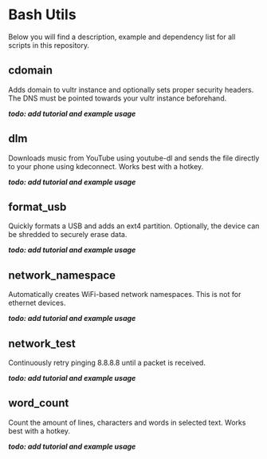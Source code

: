 # Bash Utils
Below you will find a description, example and dependency list for all scripts in this repository.

## cdomain
Adds domain to vultr instance and optionally sets proper security headers. The DNS must be pointed towards your vultr instance beforehand.

**_todo: add tutorial and example usage_**

## dlm
Downloads music from YouTube using youtube-dl and sends the file directly to your phone using kdeconnect. Works best with a hotkey.

**_todo: add tutorial and example usage_**

## format_usb
Quickly formats a USB and adds an ext4 partition. Optionally, the device can be shredded to securely erase data.

**_todo: add tutorial and example usage_**

## network_namespace
Automatically creates WiFi-based network namespaces. This is not for ethernet devices.

**_todo: add tutorial and example usage_**

## network_test
Continuously retry pinging 8.8.8.8 until a packet is received.

**_todo: add tutorial and example usage_**

## word_count
Count the amount of lines, characters and words in selected text. Works best with a hotkey.

**_todo: add tutorial and example usage_**
